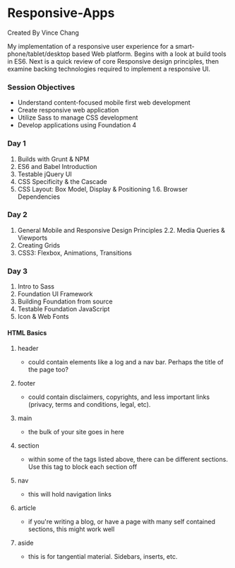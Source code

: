 # Responsive-Apps
Created By Vince Chang <br/>

My implementation of a responsive user experience for a smart-phone/tablet/desktop based Web platform. Begins with a look at build tools in ES6. Next is a quick review of core Responsive design principles, then examine backing technologies required to implement a responsive UI.


### Session Objectives
- Understand content-focused mobile first web development
- Create responsive web application
- Utilize Sass to manage CSS development
- Develop applications using Foundation 4

### Day 1
  1. Builds with Grunt & NPM
  2. ES6 and Babel Introduction
  3. Testable jQuery UI
  4. CSS Specificity & the Cascade
  5. CSS Layout: Box Model, Display & Positioning 1.6. Browser Dependencies

### Day 2
  1. General Mobile and Responsive Design Principles 2.2. Media Queries & Viewports
  2. Creating Grids
  3. CSS3: Flexbox, Animations, Transitions

### Day 3
  1. Intro to Sass
  2. Foundation UI Framework
  3. Building Foundation from source
  4. Testable Foundation JavaScript
  5. Icon & Web Fonts


#### HTML Basics
1. header
    - could contain elements like a log and a nav bar.  Perhaps the title of the page too?

1. footer

    - could contain disclaimers, copyrights, and less important links (privacy, terms and conditions, legal, etc).

1. main

    - the bulk of your site goes in here

1. section

    - within some of the tags listed above, there can be different sections.  Use this tag to block each section off

1. nav

    - this will hold navigation links

1. article

    - if you're writing a blog, or have a page with many self contained sections, this might work well

1. aside

    - this is for tangential material.  Sidebars, inserts, etc.
